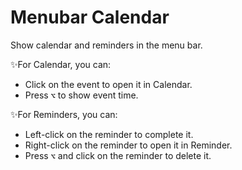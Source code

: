 # Menubar Calendar

Show calendar and reminders in the menu bar.

✨For Calendar, you can:

- Click on the event to open it in Calendar.
- Press **`⌥`** to show event time.

✨For Reminders, you can:

- Left-click on the reminder to complete it.
- Right-click on the reminder to open it in Reminder.
- Press **`⌥`** and click on the reminder to delete it.
